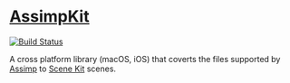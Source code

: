 # [AssimpKit](https://dmsurti.github.io/AssimpKit/)

[![Build
Status](https://travis-ci.org/dmsurti/AssimpKit.svg?branch=master)](https://travis-ci.org/dmsurti/AssimpKit)

A cross platform library (macOS, iOS) that coverts the files supported by [Assimp](https://github.com/assimp/assimp) to [Scene Kit](https://developer.apple.com/reference/scenekit) scenes.


